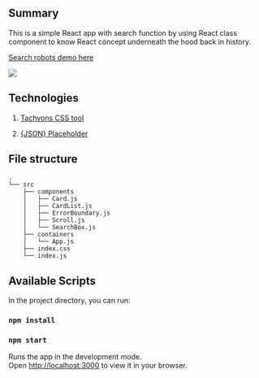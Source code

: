 ## Summary

This is a simple React app with search function by using React class component to know React concept underneath the hood back in history.

[Search robots demo here](https://christy313.github.io/react-class-component-search-robots/)

![](./demo-image/react-class-component-search-robots.gif)

## Technologies

1. [Tachyons CSS tool](https://tachyons.io/) 

2. [{JSON} Placeholder](https://jsonplaceholder.typicode.com/)

## File structure

```
.
└── src
    ├── components
    │   ├── Card.js
    │   ├── CardList.js
    │   ├── ErrorBoundary.js
    │   ├── Scroll.js
    │   └── SearchBox.js
    ├── containers
    │   └── App.js
    ├── index.css
    └── index.js
```

## Available Scripts

In the project directory, you can run:

### `npm install`

### `npm start`

Runs the app in the development mode.\
Open [http://localhost:3000](http://localhost:3000) to view it in your browser.

